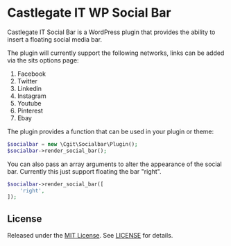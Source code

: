 # Castlegate IT WP Social Bar #

Castlegate IT Social Bar is a WordPress plugin that provides the ability to insert a floating social media bar. 

The plugin will currently support the following networks, links can be added via the sits options page: 
1) Facebook
2) Twitter
3) Linkedin
4) Instagram
5) Youtube
6) Pinterest
7) Ebay

The plugin provides a function that can be used in your plugin or theme:

~~~ php
$socialbar = new \Cgit\Socialbar\Plugin();
$socialbar->render_social_bar();
~~~

You can also pass an array arguments to alter the appearance of the social bar. Currently this just support floating the bar "right". 

~~~ php
$socialbar->render_social_bar([
    'right',
]);
~~~

## License

Released under the [MIT License](https://opensource.org/licenses/MIT). See [LICENSE](LICENSE) for details.
